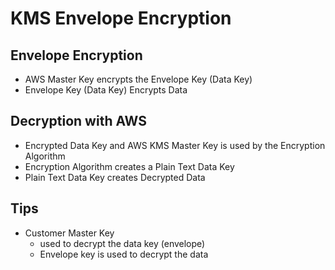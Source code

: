 # KMS Envelope Encryption

## Envelope Encryption
- AWS Master Key encrypts the Envelope Key (Data Key)
- Envelope Key (Data Key) Encrypts Data

## Decryption with AWS
- Encrypted Data Key and AWS KMS Master Key is used by the Encryption Algorithm
- Encryption Algorithm creates a Plain Text Data Key
- Plain Text Data Key creates Decrypted Data

## Tips
- Customer Master Key
  - used to decrypt the data key (envelope)
  - Envelope key is used to decrypt the data